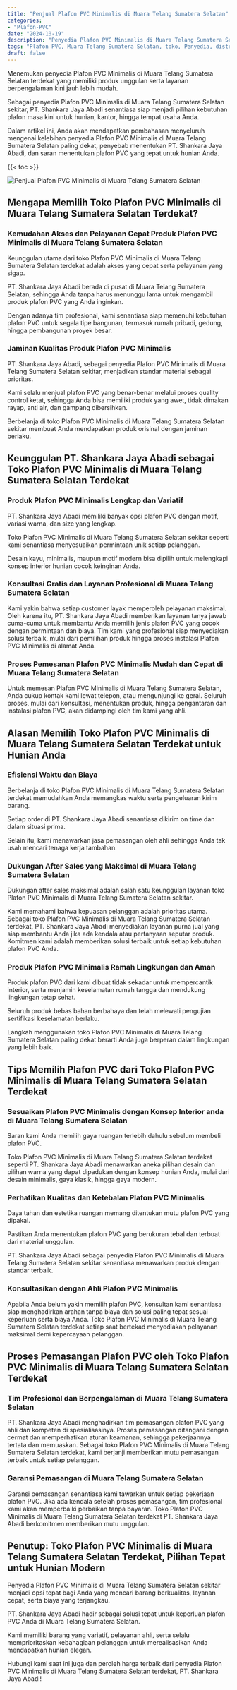 ```yaml
---
title: "Penjual Plafon PVC Minimalis di Muara Telang Sumatera Selatan"
categories: 
- "Plafon-PVC"
date: "2024-10-19"
description: "Penyedia Plafon PVC Minimalis di Muara Telang Sumatera Selatan bagi tempat tinggal, kantor, serta ritel. Produk unggulan, beragam motif, warna menarik, dengan layanan pemasangan oleh tim profesional dan garansi resmi!|Layanan penyediaan Plafon PVC Minimalis di Muara Telang Sumatera Selatan bagi kebutuhan rumah, kantor, atau gerai, dengan material berkualitas dan penempatan oleh teknisi berpengalaman serta jaminan resmi.|Solusi Plafon PVC Minimalis di Muara Telang Sumatera Selatan yang terpercaya bagi tempat tinggal, kantor, dan ritel, dengan plafon unggulan dan instalasi ditangani oleh tim profesional dan kepastian resmi.|Penjualan Plafon PVC Minimalis di Muara Telang Sumatera Selatan untuk tempat tinggal, office, dan ritel, dengan produk unggulan dan penempatan dikerjakan oleh tenaga ahli ahli, dilengkapi dengan garansi resmi.}"
tags: "Plafon PVC, Muara Telang Sumatera Selatan, toko, Penyedia, distributor"
draft: false
---
```


Menemukan penyedia Plafon PVC Minimalis di Muara Telang Sumatera Selatan terdekat yang memiliki produk unggulan serta layanan berpengalaman kini jauh lebih mudah.

Sebagai penyedia Plafon PVC Minimalis di Muara Telang Sumatera Selatan sekitar, PT. Shankara Jaya Abadi senantiasa siap menjadi pilihan kebutuhan plafon masa kini untuk hunian, kantor, hingga tempat usaha Anda.

Dalam artikel ini, Anda akan mendapatkan pembahasan menyeluruh mengenai kelebihan penyedia Plafon PVC Minimalis di Muara Telang Sumatera Selatan paling dekat, penyebab menentukan PT. Shankara Jaya Abadi, dan saran menentukan plafon PVC yang tepat untuk hunian Anda.

{{< toc >}}

![Penjual Plafon PVC Minimalis di Muara Telang Sumatera Selatan](/images/Plafon-PVC/Penjual-Plafon-PVC-Minimalis-di-Muara-Telang-Sumatera-Selatan.png)


## Mengapa Memilih Toko Plafon PVC Minimalis di Muara Telang Sumatera Selatan Terdekat?

### Kemudahan Akses dan Pelayanan Cepat Produk Plafon PVC Minimalis di Muara Telang Sumatera Selatan

Keunggulan utama dari toko Plafon PVC Minimalis di Muara Telang Sumatera Selatan terdekat adalah akses yang cepat serta pelayanan yang sigap.

PT. Shankara Jaya Abadi berada di pusat di Muara Telang Sumatera Selatan, sehingga Anda tanpa harus menunggu lama untuk mengambil produk plafon PVC yang Anda inginkan.

Dengan adanya tim profesional, kami senantiasa siap memenuhi kebutuhan plafon PVC untuk segala tipe bangunan, termasuk rumah pribadi, gedung, hingga pembangunan proyek besar.

### Jaminan Kualitas Produk Plafon PVC Minimalis

PT. Shankara Jaya Abadi, sebagai penyedia Plafon PVC Minimalis di Muara Telang Sumatera Selatan sekitar, menjadikan standar material sebagai prioritas.

Kami selalu menjual plafon PVC yang benar-benar melalui proses quality control ketat, sehingga Anda bisa memiliki produk yang awet, tidak dimakan rayap, anti air, dan gampang dibersihkan.

Berbelanja di toko Plafon PVC Minimalis di Muara Telang Sumatera Selatan sekitar membuat Anda mendapatkan produk orisinal dengan jaminan berlaku.

## Keunggulan PT. Shankara Jaya Abadi sebagai Toko Plafon PVC Minimalis di Muara Telang Sumatera Selatan Terdekat

### Produk Plafon PVC Minimalis Lengkap dan Variatif

PT. Shankara Jaya Abadi memiliki banyak opsi plafon PVC dengan motif, variasi warna, dan size yang lengkap.

Toko Plafon PVC Minimalis di Muara Telang Sumatera Selatan sekitar seperti kami senantiasa menyesuaikan permintaan unik setiap pelanggan.

Desain kayu, minimalis, maupun motif modern bisa dipilih untuk melengkapi konsep interior hunian cocok keinginan Anda.

### Konsultasi Gratis dan Layanan Profesional di Muara Telang Sumatera Selatan

Kami yakin bahwa setiap customer layak memperoleh pelayanan maksimal. Oleh karena itu, PT. Shankara Jaya Abadi memberikan layanan tanya jawab cuma-cuma untuk membantu Anda memilih jenis plafon PVC yang cocok dengan permintaan dan biaya. Tim kami yang profesional siap menyediakan solusi terbaik, mulai dari pemilihan produk hingga proses instalasi Plafon PVC Minimalis di alamat Anda.

### Proses Pemesanan Plafon PVC Minimalis Mudah dan Cepat di Muara Telang Sumatera Selatan

Untuk memesan Plafon PVC Minimalis di Muara Telang Sumatera Selatan, Anda cukup kontak kami lewat telepon, atau mengunjungi ke gerai. Seluruh proses, mulai dari konsultasi, menentukan produk, hingga pengantaran dan instalasi plafon PVC, akan didampingi oleh tim kami yang ahli.

## Alasan Memilih Toko Plafon PVC Minimalis di Muara Telang Sumatera Selatan Terdekat untuk Hunian Anda

### Efisiensi Waktu dan Biaya

Berbelanja di toko Plafon PVC Minimalis di Muara Telang Sumatera Selatan terdekat memudahkan Anda memangkas waktu serta pengeluaran kirim barang.

Setiap order di PT. Shankara Jaya Abadi senantiasa dikirim on time dan dalam situasi prima.

Selain itu, kami menawarkan jasa pemasangan oleh ahli sehingga Anda tak usah mencari tenaga kerja tambahan.

### Dukungan After Sales yang Maksimal di Muara Telang Sumatera Selatan

Dukungan after sales maksimal adalah salah satu keunggulan layanan toko Plafon PVC Minimalis di Muara Telang Sumatera Selatan sekitar.

Kami memahami bahwa kepuasan pelanggan adalah prioritas utama. Sebagai toko Plafon PVC Minimalis di Muara Telang Sumatera Selatan terdekat, PT. Shankara Jaya Abadi menyediakan layanan purna jual yang siap membantu Anda jika ada kendala atau pertanyaan seputar produk. Komitmen kami adalah memberikan solusi terbaik untuk setiap kebutuhan plafon PVC Anda.

### Produk Plafon PVC Minimalis Ramah Lingkungan dan Aman

Produk plafon PVC dari kami dibuat tidak sekadar untuk mempercantik interior, serta menjamin keselamatan rumah tangga dan mendukung lingkungan tetap sehat.

Seluruh produk bebas bahan berbahaya dan telah melewati pengujian sertifikasi keselamatan berlaku.

Langkah menggunakan toko Plafon PVC Minimalis di Muara Telang Sumatera Selatan paling dekat berarti Anda juga berperan dalam lingkungan yang lebih baik.

## Tips Memilih Plafon PVC dari Toko Plafon PVC Minimalis di Muara Telang Sumatera Selatan Terdekat

### Sesuaikan Plafon PVC Minimalis dengan Konsep Interior anda di Muara Telang Sumatera Selatan

Saran kami Anda memilih gaya ruangan terlebih dahulu sebelum membeli plafon PVC.

Toko Plafon PVC Minimalis di Muara Telang Sumatera Selatan terdekat seperti PT. Shankara Jaya Abadi menawarkan aneka pilihan desain dan pilihan warna yang dapat dipadukan dengan konsep hunian Anda, mulai dari desain minimalis, gaya klasik, hingga gaya modern.

### Perhatikan Kualitas dan Ketebalan Plafon PVC Minimalis

Daya tahan dan estetika ruangan memang ditentukan mutu plafon PVC yang dipakai.

Pastikan Anda menentukan plafon PVC yang berukuran tebal dan terbuat dari material unggulan.

PT. Shankara Jaya Abadi sebagai penyedia Plafon PVC Minimalis di Muara Telang Sumatera Selatan sekitar senantiasa menawarkan produk dengan standar terbaik.

### Konsultasikan dengan Ahli Plafon PVC Minimalis

Apabila Anda belum yakin memilih plafon PVC, konsultan kami senantiasa siap menghadirkan arahan tanpa biaya dan solusi paling tepat sesuai keperluan serta biaya Anda. Toko Plafon PVC Minimalis di Muara Telang Sumatera Selatan terdekat setiap saat bertekad menyediakan pelayanan maksimal demi kepercayaan pelanggan.

## Proses Pemasangan Plafon PVC oleh Toko Plafon PVC Minimalis di Muara Telang Sumatera Selatan Terdekat

### Tim Profesional dan Berpengalaman di Muara Telang Sumatera Selatan

PT. Shankara Jaya Abadi menghadirkan tim pemasangan plafon PVC yang ahli dan kompeten di spesialisasinya. Proses pemasangan ditangani dengan cermat dan memperhatikan aturan keamanan, sehingga pekerjaannya tertata dan memuaskan. Sebagai toko Plafon PVC Minimalis di Muara Telang Sumatera Selatan terdekat, kami berjanji memberikan mutu pemasangan terbaik untuk setiap pelanggan.

### Garansi Pemasangan di Muara Telang Sumatera Selatan

Garansi pemasangan senantiasa kami tawarkan untuk setiap pekerjaan plafon PVC. Jika ada kendala setelah proses pemasangan, tim profesional kami akan memperbaiki perbaikan tanpa bayaran. Toko Plafon PVC Minimalis di Muara Telang Sumatera Selatan terdekat PT. Shankara Jaya Abadi berkomitmen memberikan mutu unggulan.

## Penutup: Toko Plafon PVC Minimalis di Muara Telang Sumatera Selatan Terdekat, Pilihan Tepat untuk Hunian Modern

Penyedia Plafon PVC Minimalis di Muara Telang Sumatera Selatan sekitar menjadi opsi tepat bagi Anda yang mencari barang berkualitas, layanan cepat, serta biaya yang terjangkau.

PT. Shankara Jaya Abadi hadir sebagai solusi tepat untuk keperluan plafon PVC Anda di Muara Telang Sumatera Selatan.

Kami memiliki barang yang variatif, pelayanan ahli, serta selalu memprioritaskan kebahagiaan pelanggan untuk merealisasikan Anda mendapatkan hunian elegan.

Hubungi kami saat ini juga dan peroleh harga terbaik dari penyedia Plafon PVC Minimalis di Muara Telang Sumatera Selatan terdekat, PT. Shankara Jaya Abadi!